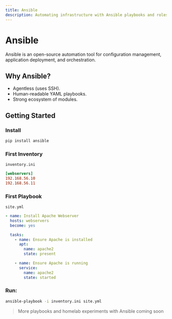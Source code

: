 ```yaml
---
title: Ansible
description: Automating infrastructure with Ansible playbooks and roles.
---
```


# Ansible

Ansible is an open-source automation tool for configuration management, application deployment, and orchestration.

## Why Ansible?
- Agentless (uses SSH).
- Human-readable YAML playbooks.
- Strong ecosystem of modules.

## Getting Started

### Install

```bash
pip install ansible
```

### First Inventory

`inventory.ini`


```ini
[webservers]
192.168.56.10
192.168.56.11
```

### First Playbook

`site.yml`

```yaml
- name: Install Apache Webserver
  hosts: webservers
  become: yes

  tasks:
    - name: Ensure Apache is installed
      apt:
        name: apache2
        state: present

    - name: Ensure Apache is running
      service:
        name: apache2
        state: started
```

### Run:

```bash
ansible-playbook -i inventory.ini site.yml
```

> More playbooks and homelab experiments with Ansible coming soon